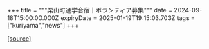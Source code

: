 +++
title = """栗山町通学合宿｜ボランティア募集"""
date = 2024-09-18T15:00:00.000Z
expiryDate = 2025-01-19T19:15:03.703Z
tags = ["kuriyama","news"]
+++


[[source]](https://www.town.kuriyama.hokkaido.jp/soshiki/55/28870.html)
